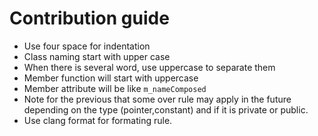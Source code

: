 # Contribution guide

* Use four space for indentation
* Class naming start with upper case
* When there is several word, use uppercase to separate them
* Member function will start with uppercase
* Member attribute will be like `m_nameComposed`
* Note for the previous that some over rule may apply in the future 
depending on the type (pointer,constant) and if it is private or public.
* Use clang format for formating rule.
